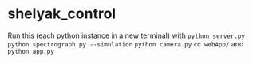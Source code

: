 # shelyak_control

Run this (each python instance in a new terminal) with 
`python server.py`
`python spectrograph.py --simulation`
`python camera.py`
`cd webApp/` and `python app.py`

